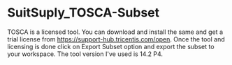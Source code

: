 # SuitSuply_TOSCA-Subset
TOSCA is a licensed tool. You can download and install the same and get a trial license from https://support-hub.tricentis.com/open. 
Once the tool and licensing is done click on Export Subset option and export the subset to your workspace. 
The tool version I've used is 14.2 P4.
